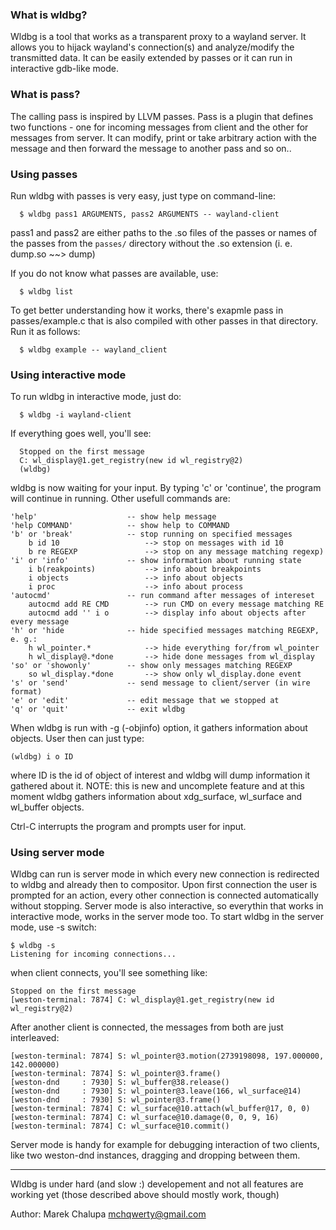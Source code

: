 ###  What is wldbg?

Wldbg is a tool that works as a transparent proxy to a wayland server.
It allows you to hijack wayland's connection(s)
and analyze/modify the transmitted data. It can be easily extended
by passes or it can run in interactive gdb-like mode.

### What is pass?

The calling pass is inspired by LLVM passes.
Pass is a plugin that defines two functions - one for incoming
messages from client and the other for messages from server.
It can modify, print or take arbitrary action with the message and
then forward the message to another pass and so on..

### Using passes

Run wldbg with passes is very easy, just type on command-line:

```
  $ wldbg pass1 ARGUMENTS, pass2 ARGUMENTS -- wayland-client
```

pass1 and pass2 are either paths to the .so files of the passes
or names of the passes from the `passes/` directory without the .so extension
(i. e. dump.so ~~> dump)

If you do not know what passes are available, use:

```
  $ wldbg list
```

To get better understanding how it works, there's exapmle pass
in passes/example.c that is also compiled with other passes
in that directory. Run it as follows:

```
  $ wldbg example -- wayland_client
```

### Using interactive mode

To run wldbg in interactive mode, just do:

```
  $ wldbg -i wayland-client
```

If everything goes well, you'll see:

```
  Stopped on the first message
  C: wl_display@1.get_registry(new id wl_registry@2)
  (wldbg)
```

wldbg is now waiting for your input. By typing 'c' or 'continue', the program
will continue in running. Other usefull commands are:

```
'help'                    -- show help message
'help COMMAND'            -- show help to COMMAND
'b' or 'break'            -- stop running on specified messages
    b id 10                   --> stop on messages with id 10
    b re REGEXP               --> stop on any message matching regexp)
'i' or 'info'             -- show information about running state
    i b(reakpoints)           --> info about breakpoints
    i objects                 --> info about objects
    i proc                    --> info about process
'autocmd'                 -- run command after messages of intereset
    autocmd add RE CMD        --> run CMD on every message matching RE
    autocmd add '' i o        --> display info about objects after every message
'h' or 'hide              -- hide specified messages matching REGEXP, e. g.:
    h wl_pointer.*            --> hide everything for/from wl_pointer
    h wl_display@.*done       --> hide done messages from wl_display
'so' or 'showonly'        -- show only messages matching REGEXP
    so wl_display.*done       --> show only wl_display.done event
's' or 'send'             -- send message to client/server (in wire format)
'e' or 'edit'             -- edit message that we stopped at
'q' or 'quit'             -- exit wldbg
```

When wldbg is run with -g (-objinfo) option, it gathers information about objects.
User then can just type:

```
(wldbg) i o ID
```

where ID is the id of object of interest and wldbg will dump information
it gathered about it. NOTE: this is new and uncomplete feature and at this
moment wldbg gathers information about xdg_surface, wl_surface and wl_buffer objects.

Ctrl-C interrupts the program and prompts user for input.

### Using server mode

Wldbg can run is server mode in which every new connection is redirected to wldbg and
already then to compositor. Upon first connection the user is prompted for an action, every other connection
is connected automatically without stopping. Server mode is also interactive, so everythin that works
in interactive mode, works in the server mode too. To start wldbg in the server mode, use -s switch:

```
$ wldbg -s
Listening for incoming connections...
```

when client connects, you'll see something like:

```
Stopped on the first message
[weston-terminal: 7874] C: wl_display@1.get_registry(new id wl_registry@2)
```

After another client is connected, the messages from both are just interleaved:

```
[weston-terminal: 7874] S: wl_pointer@3.motion(2739198098, 197.000000, 142.000000)
[weston-terminal: 7874] S: wl_pointer@3.frame()
[weston-dnd     : 7930] S: wl_buffer@38.release()
[weston-dnd     : 7930] S: wl_pointer@3.leave(166, wl_surface@14)
[weston-dnd     : 7930] S: wl_pointer@3.frame()
[weston-terminal: 7874] C: wl_surface@10.attach(wl_buffer@17, 0, 0)
[weston-terminal: 7874] C: wl_surface@10.damage(0, 0, 9, 16)
[weston-terminal: 7874] C: wl_surface@10.commit()
```

Server mode is handy for example for debugging interaction of two clients,
like two weston-dnd instances, dragging and dropping between them.

----------------------

Wldbg is under hard (and slow :) developement and not all features are working yet
(those described above should mostly work, though)

Author: Marek Chalupa <mchqwerty@gmail.com>
